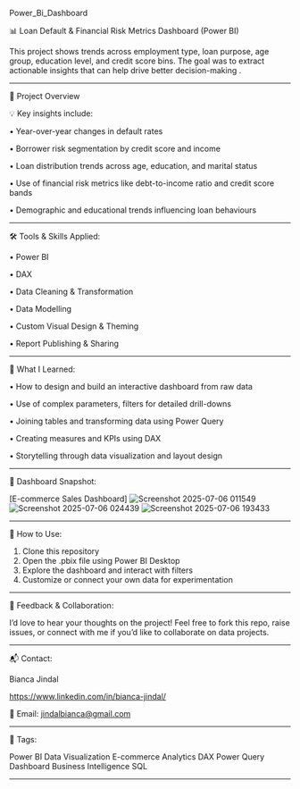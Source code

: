 Power_Bi_Dashboard

📊 Loan Default & Financial Risk Metrics Dashboard  (Power BI)

This project shows trends across employment type, loan purpose, age group, education level, and credit score bins. The goal was to extract actionable insights that can help drive better decision-making .
________________________________________
📁 Project Overview

💡 Key insights include:

•	Year-over-year changes in default rates

•	Borrower risk segmentation by credit score and income

•	Loan distribution trends across age, education, and marital status

•	Use of financial risk metrics like debt-to-income ratio and credit score bands

•	Demographic and educational trends influencing loan behaviours

________________________________________
🛠️ Tools & Skills Applied:

•	Power BI

•	DAX

•	Data Cleaning & Transformation

•	Data Modelling

•	Custom Visual Design & Theming

•	Report Publishing & Sharing
________________________________________
🧠 What I Learned:

•	How to design and build an interactive dashboard from raw data

•	Use of complex parameters, filters for detailed drill-downs

•	Joining tables and transforming data using Power Query

•	Creating measures and KPIs using DAX

•	Storytelling through data visualization and layout design
________________________________________
📸 Dashboard Snapshot:

[E-commerce Sales Dashboard]
![Screenshot 2025-07-06 011549](https://github.com/user-attachments/assets/58e7d7c3-2bf8-40ac-aaac-d5615278d5f6)
![Screenshot 2025-07-06 024439](https://github.com/user-attachments/assets/ac69fc53-eb70-4d08-94c8-b80866382a4f)
![Screenshot 2025-07-06 193433](https://github.com/user-attachments/assets/d8505b0c-07c1-43aa-98c2-b03869dfe440)
________________________________________
🚀 How to Use:

1.	Clone this repository
2.	Open the .pbix file using Power BI Desktop
3.	Explore the dashboard and interact with filters
4.	Customize or connect your own data for experimentation
________________________________________
🤝 Feedback & Collaboration:

I’d love to hear your thoughts on the project!
Feel free to fork this repo, raise issues, or connect with me if you’d like to collaborate on data projects.
________________________________________
📬 Contact:

Bianca Jindal

https://www.linkedin.com/in/bianca-jindal/

📧 Email: jindalbianca@gmail.com
________________________________________
📌 Tags:

Power BI Data Visualization E-commerce Analytics DAX Power Query Dashboard Business Intelligence SQL





 
 
 
________________________________________
